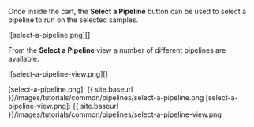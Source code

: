 Once inside the cart, the **Select a Pipeline** button can be used to select a pipeline to run on the selected samples.

![select-a-pipeline.png][]

From the **Select a Pipeline** view a number of different pipelines are available.

![select-a-pipeline-view.png][]

[select-a-pipeline.png]: {{ site.baseurl }}/images/tutorials/common/pipelines/select-a-pipeline.png
[select-a-pipeline-view.png]: {{ site.baseurl }}/images/tutorials/common/pipelines/select-a-pipeline-view.png
